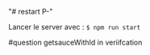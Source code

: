 "# restart P-" 

Lancer le server avec : `$ npm run start`

#question getsauceWithId in veriifcation